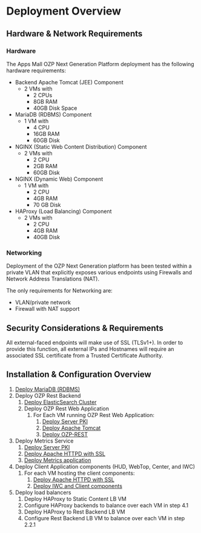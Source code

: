 # Deployment Overview #

## Hardware & Network Requirements ##

### Hardware ###

The Apps Mall OZP Next Generation Platform deployment has the following hardware requirements:

* Backend Apache Tomcat (JEE) Component
    * 2 VMs with
        * 2 CPUs
		* 8GB RAM
		* 40GB Disk Space
* MariaDB (RDBMS) Component
  * 1 VM with
	* 4 CPU
	* 16GB RAM
	* 60GB Disk
* NGINX (Static Web Content Distribution) Component
  * 2 VMs with
	* 2 CPU
	* 2GB RAM
	* 60GB Disk
* NGINX (Dynamic Web) Component
  * 1 VM with
	* 2 CPU
	* 4GB RAM
	* 70 GB Disk
* HAProxy (Load Balancing) Component
  * 2 VMs with
	* 2 CPU
	* 4GB RAM
	* 40GB Disk

### Networking ###

Deployment of the OZP Next Generation platform has been tested within a private VLAN that explicitly exposes various endpoints using Firewalls and Network Address Translations (NAT).

The only requirements for Networking are:
* VLAN/private network
* Firewall with NAT support

## Security Considerations & Requirements ##

All external-faced endpoints will make use of SSL (TLSv1+).  In order to provide this function, all external IPs and Hostnames will require an associated SSL certificate from a Trusted Certificate Authority.

## Installation & Configuration Overview ##

1. [Deploy MariaDB (RDBMS)](InstallConfigure/installing-mariadb.md)
2. Deploy OZP Rest Backend
   1. [Deploy ElasticSearch Cluster](InstallConfigure/installing-elasticsearch.md)
   2. Deploy OZP Rest Web Application
       1. For Each VM running OZP Rest Web Application:
           1. [Deploy Server PKI](InstallConfigure/install-server-pki.md)
           2. [Deploy Apache Tomcat](InstallConfigure/installing-apache-tomcat.md)
           3. [Deploy OZP-REST](InstallConfigure/installing-ozp-rest.md)
3. Deploy Metrics Service
    1. [Deploy Server PKI](InstallConfigure/install-server-pki.md)
    2. [Deploy Apache HTTPD with SSL](InstallConfigure/installing-apache-httpd.md)
    3. [Deploy Metrics application](InstallConfigure/installing-metrics.md)
4. Deploy Client Application components (HUD, WebTop, Center, and IWC)
   1. For each VM hosting the client components: 
       1. [Deploy Apache HTTPD with SSL](InstallConfigure/installing-apache-httpd.md)
       2. [Deploy IWC and Client components](InstallConfigure/installing-iwc-and-client-components.md)
5. Deploy load balancers
    1. Deploy HAProxy to Static Content LB VM
    2. Configure HAProxy backends to balance over each VM in step 4.1
    3. Deploy HAProxy to Rest Backend LB VM
    4. Configure Rest Backend LB VM to balance over each VM in step 2.2.1



